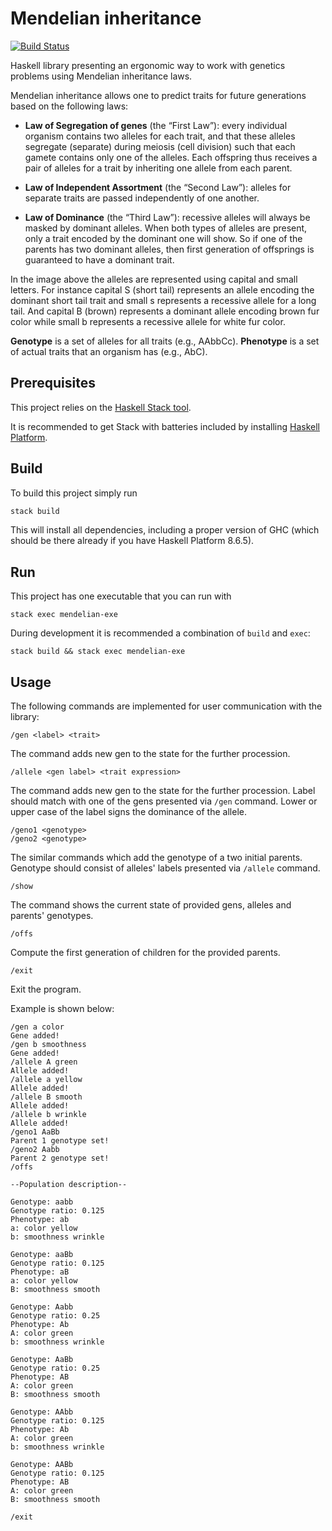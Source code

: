 # Mendelian inheritance

[![Build Status](https://travis-ci.org/iu-haskell-spring-2020/project-template.svg?branch=master)](https://travis-ci.org/iu-haskell-spring-2020/project-template)

Haskell library presenting an ergonomic way to work with genetics problems using Mendelian inheritance laws.

Mendelian inheritance allows one to predict traits for future generations based
on the following laws:

* **Law of Segregation of genes** (the “First Law”):
every individual organism contains two alleles for each trait, and that
these alleles segregate (separate) during meiosis (cell division) such
that each gamete contains only one of the alleles. Each offspring thus
receives a pair of alleles for a trait by inheriting one allele from each
parent.

* **Law of Independent Assortment** (the “Second Law”):
alleles for separate traits are passed independently of one another.

* **Law of Dominance** (the “Third Law”):
recessive alleles will always be masked by dominant alleles. When both types of alleles are present, only a trait encoded by the dominant one will show. So if one of the parents has two dominant alleles, then first generation of offsprings is guaranteed to have a dominant trait.

In the image above the alleles are represented using capital and small letters. For instance capital S (short tail) represents an allele encoding the dominant short tail trait and small s represents a recessive allele for a long tail. And capital B (brown) represents a dominant allele encoding brown fur color while small b represents a recessive allele for white fur color.

**Genotype** is a set of alleles for all traits (e.g., AAbbCc).
**Phenotype** is a set of actual traits that an organism has (e.g., AbC).

## Prerequisites

This project relies on the [Haskell Stack tool](https://docs.haskellstack.org/en/stable/README/).

It is recommended to get Stack with batteries included by
installing [Haskell Platform](https://www.haskell.org/platform/).

## Build

To build this project simply run

```sh
stack build
```

This will install all dependencies, including a proper version of GHC
(which should be there already if you have Haskell Platform 8.6.5).

## Run

This project has one executable that you can run with

```
stack exec mendelian-exe
```

During development it is recommended a combination of `build` and `exec`:

```
stack build && stack exec mendelian-exe
```

## Usage

The following commands are implemented for user communication with the library:

```
/gen <label> <trait>
```
The command adds new gen to the state for the further procession.

```
/allele <gen label> <trait expression>
```
The command adds new gen to the state for the further procession. Label should match with one of the gens presented via `/gen` command. Lower or upper case of the label signs the dominance of the allele.

```
/geno1 <genotype>
/geno2 <genotype>
```
The similar commands which add the genotype of a two initial parents. Genotype should consist of alleles' labels presented via `/allele` command.

```
/show 
```
The command shows the current state of provided gens, alleles and parents' genotypes.

```
/offs
```
Compute the first generation of children for the provided parents.

```
/exit
```
Exit the program.

Example is shown below:

```
/gen a color
Gene added!
/gen b smoothness
Gene added!
/allele A green
Allele added!
/allele a yellow
Allele added!
/allele B smooth
Allele added!
/allele b wrinkle
Allele added!
/geno1 AaBb
Parent 1 genotype set!
/geno2 Aabb
Parent 2 genotype set!
/offs

--Population description--

Genotype: aabb
Genotype ratio: 0.125
Phenotype: ab
a: color yellow
b: smoothness wrinkle

Genotype: aaBb
Genotype ratio: 0.125
Phenotype: aB
a: color yellow
B: smoothness smooth

Genotype: Aabb
Genotype ratio: 0.25
Phenotype: Ab
A: color green
b: smoothness wrinkle

Genotype: AaBb
Genotype ratio: 0.25
Phenotype: AB
A: color green
B: smoothness smooth

Genotype: AAbb
Genotype ratio: 0.125
Phenotype: Ab
A: color green
b: smoothness wrinkle

Genotype: AABb
Genotype ratio: 0.125
Phenotype: AB
A: color green
B: smoothness smooth

/exit
```
